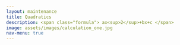 ```yaml
---
layout: maintenance
title: Quadratics
description: <span class="formula"> ax<sup>2</sup>+bx+c </span>
image: assets/images/calculation_one.jpg
nav-menu: true
---
```


<div id="quadratic-container" class="calculator"></div>